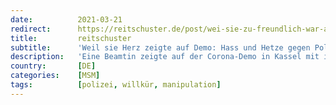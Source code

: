 ```yaml
---
date:          2021-03-21
redirect:      https://reitschuster.de/post/wei-sie-zu-freundlich-war-auf-demo-hass-und-hetze-gegen-polizistin/
title:         reitschuster
subtitle:      'Weil sie Herz zeigte auf Demo: Hass und Hetze gegen Polizistin'
description:   'Eine Beamtin zeigte auf der Corona-Demo in Kassel mit ihren Händen einer Demonstrantin ein Herz. Jetzt hetzen Aktivisten auf Twitter gegen sie, die Polizei distanziert sich von ihr. Selbst Nazi-Analogien werden laut – wegen eines Herz-Zeichens.'
country:       [DE]
categories:    [MSM]
tags:          [polizei, willkür, manipulation]
---
```

